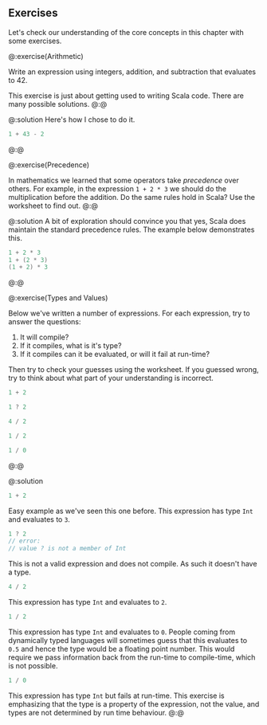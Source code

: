 ## Exercises

Let's check our understanding of the core concepts in this chapter with some exercises.

@:exercise(Arithmetic)

Write an expression using integers, addition, and subtraction that evaluates to 42.

This exercise is just about getting used to writing Scala code. There are many possible solutions.
@:@

@:solution
Here's how I chose to do it.

```scala mdoc
1 + 43 - 2
```
@:@


@:exercise(Precedence)

In mathematics we learned that some operators take *precedence* over others. For example, in the expression `1 + 2 * 3` we should do the multiplication before the addition. Do the same rules hold in Scala? Use the worksheet to find out.
@:@

@:solution
A bit of exploration should convince you that yes, Scala does maintain the standard precedence rules. The example below demonstrates this.

```scala mdoc
1 + 2 * 3
1 + (2 * 3)
(1 + 2) * 3
```
@:@


@:exercise(Types and Values)

Below we've written a number of expressions. For each expression, try to answer the questions:

1. It will compile?
2. If it compiles, what is it's type?
3. If it compiles can it be evaluated, or will it fail at run-time?

Then try to check your guesses using the worksheet. If you guessed wrong, try to think about what part of your understanding is incorrect. 

```scala mdoc:silent
1 + 2
```

```scala mdoc:silent:fail
1 ? 2
```

```scala mdoc:silent
4 / 2
```

```scala mdoc:silent
1 / 2
```

```scala
1 / 0
```
@:@

@:solution
```scala
1 + 2
```

Easy example as we've seen this one before. This expression has type `Int` and evaluates to `3`.


```scala
1 ? 2
// error:
// value ? is not a member of Int
```

This is not a valid expression and does not compile. As such it doesn't have a type.

```scala mdoc
4 / 2
```

This expression has type `Int` and evaluates to `2`.

```scala mdoc
1 / 2
```

This expression has type `Int` and evaluates to `0`. People coming from dynamically typed languages will sometimes guess that this evaluates to `0.5` and hence the type would be a floating point number. This would require we pass information back from the run-time to compile-time, which is not possible.

```scala mdoc:crash
1 / 0
```

This expression has type `Int` but fails at run-time. This exercise is emphasizing that the type is a property of the expression, not the value, and types are not determined by run time behaviour.
@:@
